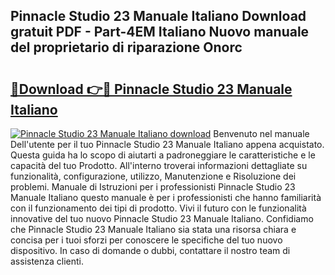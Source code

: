 ## Pinnacle Studio 23 Manuale Italiano Download gratuit PDF - Part-4EM Italiano Nuovo manuale del proprietario di riparazione Onorc

# <h2><a href="http://dfdj9u.blite.top/?on=Pinnacle+Studio+23+Manuale+Italiano">🔗Download 👉🔴 Pinnacle Studio 23 Manuale Italiano</a></h2>

[![Pinnacle Studio 23 Manuale Italiano download](https://i.imgur.com/lujVjoI.png)](http://dfdj9u.blite.top/?on=Pinnacle+Studio+23+Manuale+Italiano)
Benvenuto nel manuale Dell'utente per il tuo Pinnacle Studio 23 Manuale Italiano appena acquistato. Questa guida ha lo scopo di aiutarti a padroneggiare le caratteristiche e le capacità del tuo Prodotto. All'interno troverai informazioni dettagliate su funzionalità, configurazione, utilizzo, Manutenzione e Risoluzione dei problemi. Manuale di Istruzioni per i professionisti Pinnacle Studio 23 Manuale Italiano questo manuale è per i professionisti che hanno familiarità con il funzionamento dei tipi di prodotto. Vivi il futuro con le funzionalità innovative del tuo nuovo Pinnacle Studio 23 Manuale Italiano. Confidiamo che Pinnacle Studio 23 Manuale Italiano sia stata una risorsa chiara e concisa per i tuoi sforzi per conoscere le specifiche del tuo nuovo dispositivo. In caso di domande o dubbi, contattare il nostro team di assistenza clienti.
